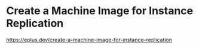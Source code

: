 # Create a Machine Image for Instance Replication

<https://eplus.dev/create-a-machine-image-for-instance-replication>